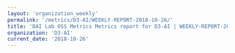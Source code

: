 ```yaml
---
layout: 'organization_weekly'
permalink: '/metrics/D3-AI/WEEKLY-REPORT-2018-10-26/'
title: 'DAI Lab OSS Metrics Metrics report for D3-AI | WEEKLY-REPORT-2018-10-26'
organization: 'D3-AI'
current_date: '2018-10-26'
---
```


